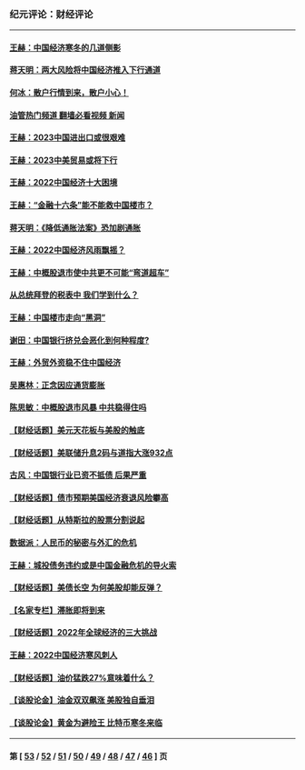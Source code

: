 ### 纪元评论：财经评论
---
#### [王赫：中国经济寒冬的几道侧影](../../pages/nsc1026/n13932953.md?02220330) 
#### [蒋天明：两大风险将中国经济推入下行通道](../../pages/nsc1026/n13929820.md?02220330) 
#### [何冰：散户行情到来，散户小心！](../../pages/nsc1026/n13928308.md?02220330) 
#### [油管热门频道 翻墙必看视频 新闻](ok?02220330)
#### [王赫：2023中国进出口或很艰难](../../pages/nsc1026/n13911515.md?02220330) 
#### [王赫：2023中美贸易或将下行](../../pages/nsc1026/n13899005.md?02220330) 
#### [王赫：2022中国经济十大困境](../../pages/nsc1026/n13883766.md?02220330) 
#### [王赫：“金融十六条”能不能救中国楼市？](../../pages/nsc1026/n13868431.md?02220330) 
#### [蒋天明：《降低通胀法案》恐加剧通胀](../../pages/nsc1026/n13806996.md?02220330) 
#### [王赫：2022中国经济风雨飘摇？](../../pages/nsc1026/n13803207.md?02220330) 
#### [王赫：中概股退市使中共更不可能“弯道超车”](../../pages/nsc1026/n13802858.md?02220330) 
#### [从总统拜登的税表中 我们学到什么？](../../pages/nsc1026/n13773081.md?02220330) 
#### [王赫：中国楼市走向“黑洞”](../../pages/nsc1026/n13770647.md?02220330) 
#### [谢田：中国银行挤兑会恶化到何种程度?](../../pages/nsc1026/n13766965.md?02220330) 
#### [王赫：外贸外资稳不住中国经济](../../pages/nsc1026/n13753933.md?02220330) 
#### [吴惠林：正念因应通货膨胀](../../pages/nsc1026/n13750350.md?02220330) 
#### [陈思敏：中概股退市风暴 中共稳得住吗](../../pages/nsc1026/n13738978.md?02220330) 
#### [【财经话题】美元天花板与美股的触底](../../pages/nsc1026/n13736495.md?02220330) 
#### [【财经话题】美联储升息2码与道指大涨932点](../../pages/nsc1026/n13727377.md?02220330) 
#### [古风：中国银行业已资不抵债 后果严重](../../pages/nsc1026/n13726111.md?02220330) 
#### [【财经话题】债市预期美国经济衰退风险攀高](../../pages/nsc1026/n13698043.md?02220330) 
#### [【财经话题】从特斯拉的股票分割说起](../../pages/nsc1026/n13679733.md?02220330) 
#### [数据派：人民币的秘密与外汇的危机](../../pages/nsc1026/n13667092.md?02220330) 
#### [王赫：城投债务违约或是中国金融危机的导火索](../../pages/nsc1026/n13665322.md?02220330) 
#### [【财经话题】美债长空 为何美股却能反弹？](../../pages/nsc1026/n13665895.md?02220330) 
#### [【名家专栏】滞胀即将到来](../../pages/nsc1026/n13658171.md?02220330) 
#### [【财经话题】2022年全球经济的三大挑战](../../pages/nsc1026/n13654423.md?02220330) 
#### [王赫：2022中国经济寒风刺人](../../pages/nsc1026/n13651403.md?02220330) 
#### [【财经话题】油价猛跌27%意味着什么？](../../pages/nsc1026/n13648767.md?02220330) 
#### [【谈股论金】油金双双飙涨 美股独自垂泪](../../pages/nsc1026/n13631742.md?02220330) 
#### [【谈股论金】黄金为避险王 比特币寒冬来临](../../pages/nsc1026/n13600406.md?02220330) 

---
#### 第 [ [53](./53.md?02220330) / [52](./52.md?02220330) / [51](./51.md?02220330) / [50](./50.md?02220330) / [49](./49.md?02220330) / [48](./48.md?02220330) / [47](./47.md?02220330) / [46](./46.md?02220330) ] 页
